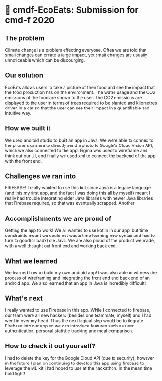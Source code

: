 # 🌱 cmdf-EcoEats: Submission for cmd-f 2020
## The problem 
Climate change is a problem effecting everyone. Often we are told that small changes can create a large impact, yet small changes are usually unnoticeable which can be discourging. 

## Our solution 
EcoEats allows users to take a picture of their food and see the impact that the food production has on the environment. The water usage and the CO2 emissions of the food are shown to the user. The CO2 emissions are displayed to the user in terms of trees required to be planted and kilometres driven in a car so that the user can see their impact in a quantifiable and intuitive way.   

## How we built it
We used android studio to built an app in Java. We were able to connec to the phone's camera to directly send a photo to Google's Cloud Vision API, which we also connected to the app. Figma was used to wireframe and think out our UI, and finally we used xml to connect the backend of the app with the front end. 

## Challenges we ran into 
FIREBASE! I really wanted to use this but since Java is a legacy language (and this my first app, and the fact I was doing this all by myself) meant I really had trouble integrating older Java libraries with newer Java libraries that Firebase required, so that was eventually scrapped. Another 

## Accomplishments we are proud of
Getting the app to work! We all wanted to use kotlin in our app, but time constraints meant we could not waste time learning new syntax and had to turn to good(or bad?) ole Java. We are also proud of the product we made, with a well thought out front end and working back end. 

## What we learned 
We learned how to build my own android app! I was also able to witness the process of wireframing and integrating the front end and back end of an android app. We also learned that an app in Java is incredibly difficult!

## What's next 
I really wanted to use Firebase in this app. While I connected to firebase, our team were all new hackers (besides one teammate, myself) and I had went in over my head. Thus the next logical step would be to itegrate Firebase into our app so we can introduce features such as user authentication, personal statistic tracking and meal comparison. 

## How to check it out yourself?
I had to delete the key for the Google Cloud API (due to security), however in the future I plan on continuing to develop this app using firebase to leverage the ML kit i had hoped to use at the hackathon. In the mean time hold tight! 
